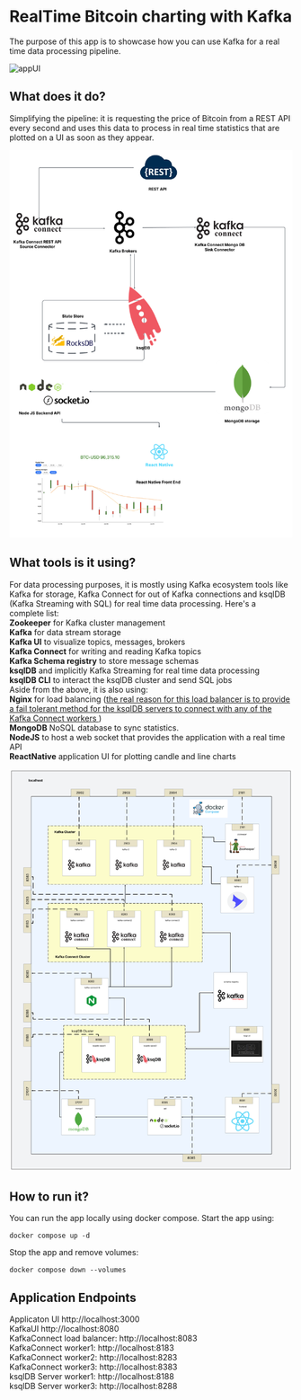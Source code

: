 # RealTime Bitcoin charting with Kafka
The purpose of this app is to showcase how you can use Kafka for a real time data processing pipeline.

![appUI](src/app_UI.gif)

## What does it do?
Simplifying the pipeline: it is requesting the price of Bitcoin from a REST API every second and uses this data to process in real time statistics that are plotted on a UI as soon as they appear.

![dataflow](src/dataflow.png)

## What tools is it using?
For data processing purposes, it is mostly using Kafka ecosystem tools like Kafka for storage, Kafka Connect for out of Kafka connections and ksqlDB (Kafka Streaming with SQL) for real time data processing. 
Here's a complete list: \
**Zookeeper** for Kafka cluster management \
**Kafka** for data stream storage \
**Kafka UI** to visualize topics, messages, brokers \
**Kafka Connect** for writing and reading Kafka topics \
**Kafka Schema registry** to store message schemas \
**ksqlDB** and implicitly Kafka Streaming for real time data processing \
**ksqlDB CLI** to interact the ksqlDB cluster and send SQL jobs \
Aside from the above, it is also using: \
**Nginx** for load balancing ([the real reason for this load balancer is to provide a fail tolerant method for the ksqlDB servers to connect with any of the Kafka Connect workers ](https://github.com/confluentinc/ksql/issues/7527)) \
**MongoDB** NoSQL database to sync statistics. \
**NodeJS** to host a web socket that provides the application with a real time API \
**ReactNative** application UI for plotting candle and line charts

![docker diag](src/docker_compose_diag.png)

## How to run it?
You can run the app locally using docker compose.
Start the app using:
```
docker compose up -d
```
Stop the app and remove volumes:
```
docker compose down --volumes
```

## Application Endpoints
Applicaton UI http://localhost:3000 \
KafkaUI http://localhost:8080 \
KafkaConnect load balancer: http://localhost:8083 \
KafkaConnect worker1: http://localhost:8183 \
KafkaConnect worker2: http://localhost:8283 \
KafkaConnect worker3: http://localhost:8383 \
ksqlDB Server worker1: http://localhost:8188 \
ksqlDB Server worker3: http://localhost:8288
